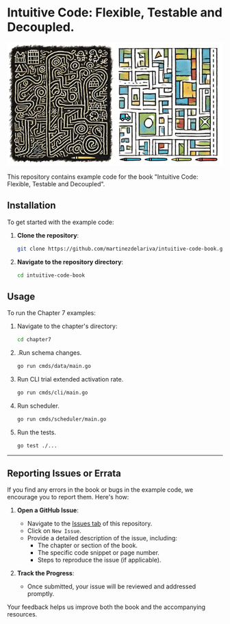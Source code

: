 # Intuitive Code: Flexible, Testable and Decoupled.

![Cover](cover.png)

This repository contains example code for the book "Intuitive Code: Flexible, Testable and Decoupled".

## Installation

To get started with the example code:

1. **Clone the repository**:

   ```bash
   git clone https://github.com/martinezdelariva/intuitive-code-book.git
   ```

2. **Navigate to the repository directory**:

   ```bash
   cd intuitive-code-book
   ```

## Usage

To run the Chapter 7 examples:

1. Navigate to the chapter's directory:

   ```bash
   cd chapter7
   ```

2. .Run schema changes.

   ```bash
   go run cmds/data/main.go
   ```
   
3. Run CLI trial extended activation rate.
   
   ```bash
   go run cmds/cli/main.go
   ```
   
4. Run scheduler.

   ```bash
   go run cmds/scheduler/main.go
   ```
   
5. Run the tests.

   ```bash
   go test ./...
   ```
----
   
## Reporting Issues or Errata

If you find any errors in the book or bugs in the example code, we encourage you to report them. Here's how:

1. **Open a GitHub Issue**:
   - Navigate to the [Issues tab](https://github.com/martinezdelariva/intuitive-code-book/issues) of this repository.
   - Click on `New Issue`.
   - Provide a detailed description of the issue, including:
      - The chapter or section of the book.
      - The specific code snippet or page number.
      - Steps to reproduce the issue (if applicable).

2. **Track the Progress**:
   - Once submitted, your issue will be reviewed and addressed promptly.

Your feedback helps us improve both the book and the accompanying resources.
